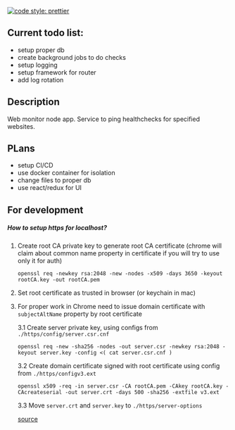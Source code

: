 [![code style: prettier](https://img.shields.io/badge/code_style-prettier-ff69b4.svg?style=flat-square)](https://github.com/prettier/prettier)

## Current todo list:

-   setup proper db
-   create background jobs to do checks
-   setup logging
-   setup framework for router
-   add log rotation

## Description

Web monitor node app. Service to ping healthchecks for specified websites.

## PLans

-   setup CI/CD
-   use docker container for isolation
-   change files to proper db
-   use react/redux for UI

## For development

##### How to setup https for localhost?

1. Create root CA private key to generate root CA certificate
   (chrome will claim about common name property in certificate if you will try to use only it for auth)

    `openssl req -newkey rsa:2048 -new -nodes -x509 -days 3650 -keyout rootCA.key -out rootCA.pem`

2. Set root certificate as trusted in browser (or keychain in mac)

3. For proper work in Chrome need to issue domain certificate with `subjectAltName` property by root certificate

    3.1 Create server private key, using configs from `./https/config/server.csr.cnf`

    `openssl req -new -sha256 -nodes -out server.csr -newkey rsa:2048 -keyout server.key -config <( cat server.csr.cnf )`

    3.2 Create domain certificate signed with root certificate using config from `./https/configv3.ext`

    `openssl x509 -req -in server.csr -CA rootCA.pem -CAkey rootCA.key -CAcreateserial -out server.crt -days 500 -sha256 -extfile v3.ext`

    3.3 Move `server.crt` and `server.key` to `./https/server-options`

    [source](https://www.freecodecamp.org/news/how-to-get-https-working-on-your-local-development-environment-in-5-minutes-7af615770eec/)
